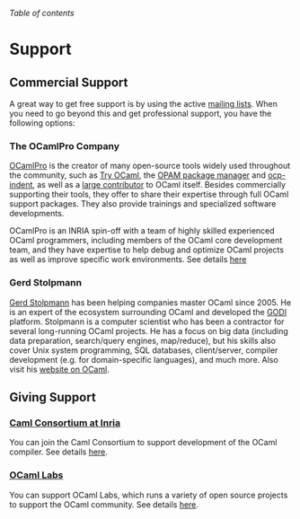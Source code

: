 <!-- ((! set title Support !)) ((! set community !)) -->

*Table of contents*

# Support

## Commercial Support
A great way to get free support is by using the active [mailing
lists](mailing_lists.html). When you need to go beyond this and get
professional support, you have the following options:

### The OCamlPro Company

[OCamlPro](http://www.ocamlpro.com/) is the creator of many open-source tools
widely used throughout the community, such as
[Try OCaml](http://try.ocamlpro.com/), the
[OPAM package manager](http://opam.ocamlpro.com/) and
[ocp-indent](http://www.typerex.org/ocp-indent.html), as well as a
[large contributor](http://www.ocamlpro.com/blog/2012/08/20/ocamlpro-and-4.00.0.html)
to OCaml itself. Besides commercially supporting their tools, they offer to
share their expertise through
full OCaml support packages.
They also provide trainings and specialized software developments.

OCamlPro is an INRIA spin-off with a team of highly skilled experienced OCaml
programmers, including members of the OCaml core development team, and they have
expertise to help debug and optimize OCaml projects as well as improve specific
work environments. See details [here](http://www.ocamlpro.com/)

### Gerd Stolpmann
[Gerd Stolpmann](http://www.gerd-stolpmann.de/buero/work_ocaml_search.html.en)
has been helping companies master OCaml since 2005. He is
an expert of the ecosystem surrounding OCaml and developed the
[GODI](http://godi.camlcity.org/godi/) platform. Stolpmann is a computer
scientist who has been a contractor for several long-running OCaml
projects. He has a focus on big data (including data preparation,
search/query engines, map/reduce), but his skills also cover Unix system
programming, SQL databases, client/server, compiler development (e.g.
for domain-specific languages), and much more. Also visit his [website
on OCaml](http://camlcity.org).

## Giving Support

### [Caml Consortium at Inria](/consortium/)
You can join the Caml Consortium to support development of the OCaml
compiler. See details [here](/consortium/).

### [OCaml Labs](/ocamllabs/)
You can support OCaml Labs, which runs a variety of open source
projects to support the OCaml community. See details
[here](/ocamllabs/).
